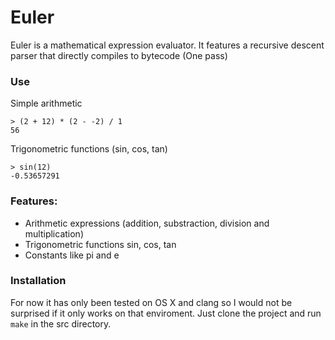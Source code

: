# Euler

Euler is a mathematical expression evaluator.
It features a recursive descent parser that directly compiles to bytecode (One pass)

### Use

Simple arithmetic
```
> (2 + 12) * (2 - -2) / 1
56
```
Trigonometric functions (sin, cos, tan)
```
> sin(12)
-0.53657291
```
### Features:
- Arithmetic expressions (addition, substraction, division and multiplication)
- Trigonometric functions sin, cos, tan
- Constants like pi and e

### Installation
For now it has only been tested on OS X and clang so I would not be surprised if it only works on that enviroment.
Just clone the project and run ```make``` in the src directory.
